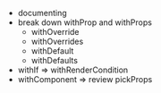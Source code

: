 - documenting
- break down withProp and withProps
  - withOverride
  - withOverrides
  - withDefault
  - withDefaults
- withIf => withRenderCondition
- withComponent => review pickProps

